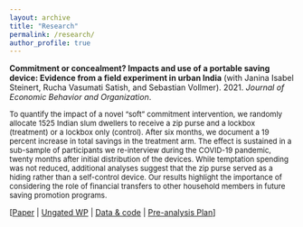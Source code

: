 ```yaml
---
layout: archive
title: "Research"
permalink: /research/
author_profile: true
---
```


**Commitment or concealment? Impacts and use of a portable saving device: Evidence from a field experiment in urban India** (with Janina Isabel Steinert, Rucha Vasumati Satish, and Sebastian Vollmer). 2021. *Journal of Economic Behavior and Organization*. 

<font size="2"> To quantify the impact of a novel “soft” commitment intervention, we randomly allocate 1525 Indian slum dwellers to receive a zip purse and a lockbox (treatment) or a lockbox only (control). After six months, we document a 19 percent increase in total savings in the treatment arm. The effect is sustained in a sub-sample of participants we re-interview during the COVID-19 pandemic, twenty months after initial distribution of the devices. While temptation spending was not reduced, additional analyses suggest that the zip purse served as a hiding rather than a self-control device. Our results highlight the importance of considering the role of financial transfers to other household members in future saving promotion programs.</font> 

\[[Paper](https://www-sciencedirect-com.proxy.bnl.lu/science/article/pii/S0167268121004984) | [Ungated WP](http://FelixStips.github.io/files/pune_rct_wp.pdf) | [Data & code](https://osf.io/p8dj5/) | [Pre-analysis Plan](http://FelixStips.github.io/files/pap_pune_rct.pdf)\]




